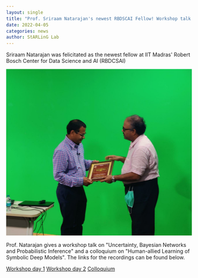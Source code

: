 ```yaml
---
layout: single
title: "Prof. Sriraam Natarajan's newest RBDSCAI Fellow! Workshop talk and colloquium is now available to watch on Youtube"
date: 2022-04-05
categories: news
author: StARLinG Lab
---
```


Sriraam Natarajan was felicitated as the newest fellow at IIT Madras' Robert Bosch Center for Data Science and AI (RBDCSAI)

![RBCDSAI Fellow Sriraam Natarajan](/assets/images/gallery/rbcdsai_fellow_SN.jpeg)



Prof. Natarajan gives a workshop talk on "Uncertainty, Bayesian Networks and Probabilistic Inference" and a colloquium on "Human-allied Learning of Symbolic Deep Models". The links for the recordings can be found below.

[Workshop day 1](https://www.youtube.com/watch?v=3b9_vQrxVeY)
[Workshop day 2](https://youtu.be/YPdJ4ekIJwE)
[Colloquium](https://www.youtube.com/watch?v=qxyLitYcYkI)